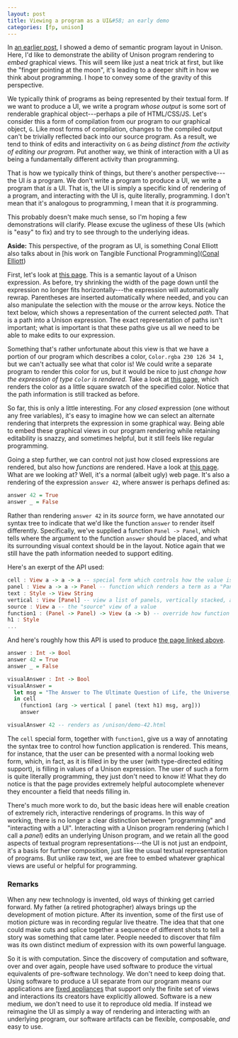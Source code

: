 ```yaml
---
layout: post
title: Viewing a program as a UI&#58; an early demo
categories: [fp, unison]
---
```


In [an earlier post](/2014-09-30/semantic-layout), I showed a demo of semantic program layout in Unison. Here, I'd like to demonstrate the ability of Unison program rendering to *embed* graphical views. This will seem like just a neat trick at first, but like the "finger pointing at the moon", it's leading to a deeper shift in how we think about programming. I hope to convey some of the gravity of this perspective.

We typically think of programs as being represented by their textual form. If we want to produce a UI, we write a program *whose output* is some sort of renderable graphical object---perhaps a pile of HTML/CSS/JS. Let's consider this a form of compilation from our program to our graphical object, `G`. Like most forms of compilation, changes to the compiled output can't be trivially reflected back into our source program. As a result, we tend to think of edits and interactivity on `G` as _being distinct from the activity of editing our program_. Put another way, we think of interaction with a UI as being a fundamentally different activity than programming.

That is how we typically think of things, but there's another perspective---the UI *is* a program. We don't write a program to produce a UI, we write a program that *is* a UI. That is, the UI is simply a specific kind of rendering of a program, and interacting with the UI is, quite literally, programming. I don't mean that it's analogous to programming, I mean that it *is* programming.

This probably doesn't make much sense, so I'm hoping a few demonstrations will clarify. Please excuse the ugliness of these UIs (which is "easy" to fix) and try to see through to the underlying ideas.

__Aside:__ This perspective, of the program as UI, is something Conal Elliott also talks about in [his work on Tangible Functional Programming]([Conal Elliott](http://www.youtube.com/watch?v=faJ8N0giqzw))

First, let's look at [this page](/unison/demo-swatch-raw.html). This is a semantic layout of a Unison expression. As before, try shrinking the width of the page down until the expression no longer fits horizontally---the expression will automatically rewrap. Parentheses are inserted automatically where needed, and you can also manipulate the selection with the mouse or the arrow keys. Notice the text below, which shows a representation of the current selected _path_. That is a path into a Unison expression. The exact representation of paths isn't important; what is important is that these paths give us all we need to be able to make edits to our expression.

Something that's rather unfortunate about this view is that we have a portion of our program which describes a color, `Color.rgba 230 126 34 1`, but we can't actually see what that color is! We could write a separate program to render this color for us, but it would be nice to just _change how the expression of type `Color` is rendered_. Take a look at [this page](/unison/demo-swatch.html), which renders the color as a little square swatch of the specified color. Notice that the path information is still tracked as before.

So far, this is only a little interesting. For any _closed_ expression (one without any free variables), it's easy to imagine how we can select an alternate rendering that interprets the expression in some graphical way. Being able to embed these graphical views in our program rendering while retaining editability is snazzy, and sometimes helpful, but it still feels like regular programming.

Going a step further, we can control not just how closed expressions are rendered, but also how _functions_ are rendered. Have a look at [this page](/unison/demo-42.html). What are we looking at? Well, it's a normal (albeit ugly) web page. It's also a rendering of the expression `answer 42`, where answer is perhaps defined as:

```Haskell
answer 42 = True
answer _ = False
```

Rather than rendering `answer 42` in its _source_ form, we have annotated our syntax tree to indicate that we'd like the function `answer` to render itself differently. Specifically, we've supplied a function `Panel -> Panel`, which tells where the argument to the function `answer` should be placed, and what its surrounding visual context should be in the layout. Notice again that we still have the path information needed to support editing.

Here's an exerpt of the API used:

```Haskell
cell : View a -> a -> a -- special form which controls how the value is rendered, ignored at runtime
panel : View a -> a -> Panel -- function which renders a term as a "Panel", which is a first-class value
text : Style -> View String
vertical : View [Panel] -- view a list of panels, vertically stacked, as in `panel vertical [...]`
source : View a -- the "source" view of a value
function1 : (Panel -> Panel) -> View (a -> b) -- override how function application is rendered
h1 : Style
...
```

And here's roughly how this API is used to produce [the page linked above](/unison/demo-42.html).

```Haskell
answer : Int -> Bool
answer 42 = True
answer _ = False

visualAnswer : Int -> Bool
visualAnswer =
  let msg = "The Answer to The Ultimate Question of Life, the Universe, and Everything..."
  in cell
    (function1 (arg -> vertical [ panel (text h1) msg, arg])) 
    answer

visualAnswer 42 -- renders as /unison/demo-42.html  
```

The `cell` special form, together with `function1`, give us a way of annotating the syntax tree to control how function application is rendered. This means, for instance, that the user can be presented with a normal looking web form, which, in fact, as it is filled in by the user (with type-directed editing support), is filling in values of a Unison expression. The user of such a form is quite literally programming, they just don't need to know it! What they do notice is that the page provides extremely helpful autocomplete whenever they encounter a field that needs filling in.

There's much more work to do, but the basic ideas here will enable creation of extremely rich, interactive renderings of programs. In this way of working, there is no longer a clear distinction between "programming" and "interacting with a UI". Interacting with a Unison program rendering (which I call a _panel_) edits an underlying Unison program, and we retain all the good aspects of textual program representations---the UI is not just an endpoint, it's a basis for further composition, just like the usual textual representation of programs. But unlike raw text, we are free to embed whatever graphical views are useful or helpful for programming.

### Remarks ###

When any new technology is invented, old ways of thinking get carried forward. My father (a retired photographer) always brings up the development of motion picture. After its invention, some of the first use of motion picture was in recording regular live theatre. The idea that that one could make cuts and splice together a sequence of different shots to tell a story was something that came later. People needed to discover that film was its own distinct medium of expression with its own powerful language.

So it is with computation. Since the discovery of computation and software, over and over again, people have used software to produce the virtual equivalents of pre-software technology. We don't need to keep doing that. Using software to produce a UI separate from our program means our applications are [fixed appliances](/2013-05-22/future-of-software.html) that support only the finite set of views and interactions its creators have explicitly allowed. Software is a new medium, we don't need to use it to reproduce old media. If instead we reimagine the UI as simply a way of rendering and interacting with an underlying program, our software artifacts can be flexible, composable, _and_ easy to use.
